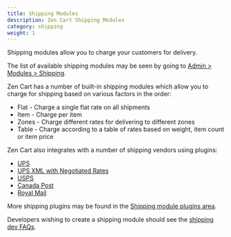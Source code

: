 ```yaml
---
title: Shipping Modules
description: Zen Cart Shipping Modules
category: shipping
weight: 1
---
```


Shipping modules allow you to charge your customers for delivery. 

The list of available shipping modules may be seen by going to [Admin > Modules > Shipping](/user/admin_pages/modules/shipping/).

Zen Cart has a number of built-in shipping modules which allow you to charge for shipping based on various factors in the order: 

- Flat - Charge a single flat rate on all shipments
- Item - Charge per item
- Zones - Charge different rates for delivering to different zones 
- Table - Charge according to a table of rates based on weight, item count or item price

Zen Cart also integrates with a number of shipping vendors using plugins:

- [UPS](https://www.zen-cart.com/downloads.php?do=file&id=1293)
- [UPS XML with Negotiated Rates](https://www.zen-cart.com/downloads.php?do=file&id=126)
- [USPS](https://www.zen-cart.com/downloads.php?do=file&id=1292)
- [Canada Post](https://www.zen-cart.com/downloads.php?do=file&id=4)
- [Royal Mail](https://www.zen-cart.com/downloads.php?do=file&id=190)

More shipping plugins may be found in the [Shipping module plugins area](https://www.zen-cart.com/downloads.php?do=cat&id=11).

Developers wishing to create a shipping module should see the [shipping dev FAQs](/dev/code/modules/). 
